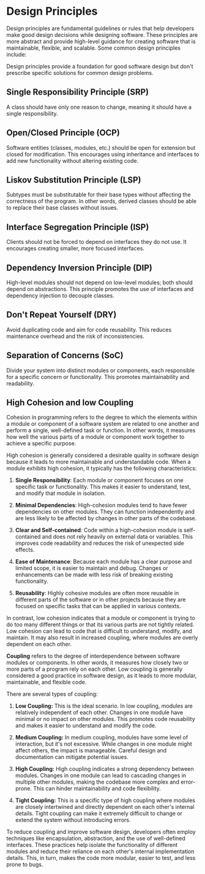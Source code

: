 # Design Principles

Design principles are fundamental guidelines or rules that help developers make good design decisions while designing software. These principles are more abstract and provide high-level guidance for creating software that is maintainable, flexible, and scalable. Some common design principles include:

Design principles provide a foundation for good software design but don't prescribe specific solutions for common design problems.

## Single Responsibility Principle (SRP)

A class should have only one reason to change, meaning it should have a single responsibility.

## Open/Closed Principle (OCP)

Software entities (classes, modules, etc.) should be open for extension but closed for modification. This encourages using inheritance and interfaces to add new functionality without altering existing code.

## Liskov Substitution Principle (LSP)

Subtypes must be substitutable for their base types without affecting the correctness of the program. In other words, derived classes should be able to replace their base classes without issues.

## Interface Segregation Principle (ISP)

Clients should not be forced to depend on interfaces they do not use. It encourages creating smaller, more focused interfaces.

## Dependency Inversion Principle (DIP)

High-level modules should not depend on low-level modules; both should depend on abstractions. This principle promotes the use of interfaces and dependency injection to decouple classes.

## Don't Repeat Yourself (DRY)

Avoid duplicating code and aim for code reusability. This reduces maintenance overhead and the risk of inconsistencies.

## Separation of Concerns (SoC)

Divide your system into distinct modules or components, each responsible for a specific concern or functionality. This promotes maintainability and readability.

## High Cohesion and low Coupling

Cohesion in programming refers to the degree to which the elements within a module or component of a software system are related to one another and perform a single, well-defined task or function. In other words, it measures how well the various parts of a module or component work together to achieve a specific purpose.

High cohesion is generally considered a desirable quality in software design because it leads to more maintainable and understandable code. When a module exhibits high cohesion, it typically has the following characteristics:

1. **Single Responsibility**: Each module or component focuses on one specific task or functionality. This makes it easier to understand, test, and modify that module in isolation.

2. **Minimal Dependencies**: High-cohesion modules tend to have fewer dependencies on other modules. They can function independently and are less likely to be affected by changes in other parts of the codebase.

3. **Clear and Self-contained**: Code within a high-cohesion module is self-contained and does not rely heavily on external data or variables. This improves code readability and reduces the risk of unexpected side effects.

4. **Ease of Maintenance**: Because each module has a clear purpose and limited scope, it is easier to maintain and debug. Changes or enhancements can be made with less risk of breaking existing functionality.

5. **Reusability**: Highly cohesive modules are often more reusable in different parts of the software or in other projects because they are focused on specific tasks that can be applied in various contexts.

In contrast, low cohesion indicates that a module or component is trying to do too many different things or that its various parts are not tightly related. Low cohesion can lead to code that is difficult to understand, modify, and maintain. It may also result in increased coupling, where modules are overly dependent on each other.

**Coupling** refers to the degree of interdependence between software modules or components. In other words, it measures how closely two or more parts of a program rely on each other. Low coupling is generally considered a good practice in software design, as it leads to more modular, maintainable, and flexible code.

There are several types of coupling:

1. **Low Coupling:** This is the ideal scenario. In low coupling, modules are relatively independent of each other. Changes in one module have minimal or no impact on other modules. This promotes code reusability and makes it easier to understand and modify the code.

2. **Medium Coupling:** In medium coupling, modules have some level of interaction, but it's not excessive. While changes in one module might affect others, the impact is manageable. Careful design and documentation can mitigate potential issues.

3. **High Coupling:** High coupling indicates a strong dependency between modules. Changes in one module can lead to cascading changes in multiple other modules, making the codebase more complex and error-prone. This can hinder maintainability and code flexibility.

4. **Tight Coupling:** This is a specific type of high coupling where modules are closely intertwined and directly dependent on each other's internal details. Tight coupling can make it extremely difficult to change or extend the system without introducing errors.

To reduce coupling and improve software design, developers often employ techniques like encapsulation, abstraction, and the use of well-defined interfaces. These practices help isolate the functionality of different modules and reduce their reliance on each other's internal implementation details. This, in turn, makes the code more modular, easier to test, and less prone to bugs.

